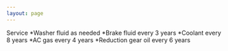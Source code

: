 ```yaml
---
layout: page
---
```


Service
*Washer fluid as needed
*Brake fluid every 3 years
*Coolant every 8 years
*AC gas every 4 years
*Reduction gear oil every 6 years